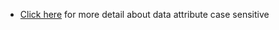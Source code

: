 -  [Click here](https://stackoverflow.com/questions/29118825/attributes-nodename-of-elements-become-lowercase-automatically) for more detail about data attribute case sensitive
